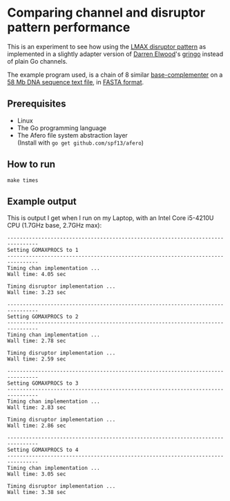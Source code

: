 # Comparing channel and disruptor pattern performance

This is an experiment to see how using the [LMAX disruptor pattern](https://lmax-exchange.github.io/disruptor/)
as implemented in a slightly adapter version of [Darren Elwood](https://github.com/textnode)'s [gringo](https://github.com/textnode/gringo)
instead of plain Go channels.

The example program used, is a chain of 8 similar [base-complementer](https://en.wikipedia.org/wiki/Complementarity_(molecular_biology)#DNA_and_RNA_base_pair_complementarity)
on a [58 Mb DNA sequence text file](ftp://ftp.ensembl.org/pub/release-67/fasta/homo_sapiens/dna/Homo_sapiens.GRCh37.67.dna_rm.chromosome.Y.fa.gz),
in [FASTA format](https://en.wikipedia.org/wiki/FASTA_format).

## Prerequisites

- Linux
- The Go programming language
- The Afero file system abstraction layer<br>
  (Install with `go get github.com/spf13/afero`)

## How to run

```
make times
```

## Example output

This is output I get when I run on my Laptop, with an Intel Core i5-4210U CPU (1.7GHz base, 2.7GHz max):

```
--------------------------------------------------------------------------------
Setting GOMAXPROCS to 1
--------------------------------------------------------------------------------
Timing chan implementation ...
Wall time: 4.05 sec

Timing disruptor implementation ...
Wall time: 3.23 sec

--------------------------------------------------------------------------------
Setting GOMAXPROCS to 2
--------------------------------------------------------------------------------
Timing chan implementation ...
Wall time: 2.78 sec

Timing disruptor implementation ...
Wall time: 2.59 sec

--------------------------------------------------------------------------------
Setting GOMAXPROCS to 3
--------------------------------------------------------------------------------
Timing chan implementation ...
Wall time: 2.83 sec

Timing disruptor implementation ...
Wall time: 2.86 sec

--------------------------------------------------------------------------------
Setting GOMAXPROCS to 4
--------------------------------------------------------------------------------
Timing chan implementation ...
Wall time: 3.05 sec

Timing disruptor implementation ...
Wall time: 3.38 sec
```
